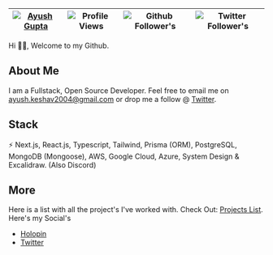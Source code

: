 | [![Ayush Gupta](https://img.shields.io/badge/Ayush-Gupta-<COLOR>.svg)](https://shields.io/) | ![Profile Views](https://komarev.com/ghpvc/?username=is-it-ayush&color=green) | ![Github Follower's](https://img.shields.io/github/followers/is-it-ayush) | ![Twitter Follower's](https://img.shields.io/twitter/follow/is_it_ayush?color=12&label=Follow%20Twitter&style=plastic) |
--| --| --| --|

[Projects List]: /PROJECTS.md

Hi 👋🏽, Welcome to my Github.

## About Me
I am a Fullstack, Open Source Developer. Feel free to email me on [ayush.keshav2004@gmail.com](mailto:ayush.keshav2004@gmail.com) or drop me a follow @ [Twitter](https://twitter.com/is_it_ayush).

## **Stack**
⚡ Next.js, React.js, Typescript, Tailwind, Prisma (ORM), PostgreSQL, MongoDB (Mongoose), AWS, Google Cloud, Azure, System Design & Excalidraw. (Also Discord)

## More
Here is a list with all the project's I've worked with. Check Out: [Projects List]. Here's my Social's
- [Holopin](https://holopin.io/@isitayush)
- [Twitter](https://twitter.com/is_it_ayush)

